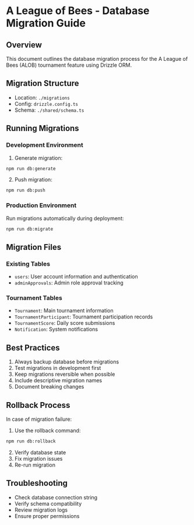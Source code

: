 
# A League of Bees - Database Migration Guide

## Overview
This document outlines the database migration process for the A League of Bees (ALOB) tournament feature using Drizzle ORM.

## Migration Structure
- Location: `./migrations`
- Config: `drizzle.config.ts`
- Schema: `./shared/schema.ts`

## Running Migrations

### Development Environment
1. Generate migration:
```bash
npm run db:generate
```

2. Push migration:
```bash
npm run db:push
```

### Production Environment
Run migrations automatically during deployment:
```bash
npm run db:migrate
```

## Migration Files

### Existing Tables
- `users`: User account information and authentication
- `adminApprovals`: Admin role approval tracking

### Tournament Tables
- `Tournament`: Main tournament information
- `TournamentParticipant`: Tournament participation records
- `TournamentScore`: Daily score submissions
- `Notification`: System notifications

## Best Practices
1. Always backup database before migrations
2. Test migrations in development first
3. Keep migrations reversible when possible
4. Include descriptive migration names
5. Document breaking changes

## Rollback Process
In case of migration failure:
1. Use the rollback command:
```bash
npm run db:rollback
```
2. Verify database state
3. Fix migration issues
4. Re-run migration

## Troubleshooting
- Check database connection string
- Verify schema compatibility
- Review migration logs
- Ensure proper permissions
